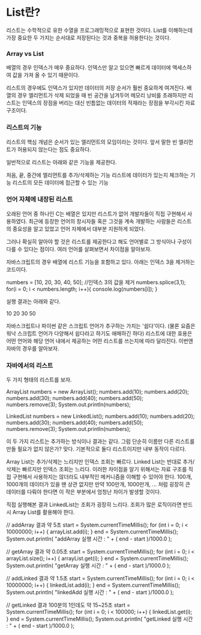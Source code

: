 # List란?

리스트는 수학적으로 유한 수열을 프로그래밍적으로 표현한 것이다. List를 이해하는데 가장 중요한 두 가지는 순서대로 저장된다는 것과 중복을 허용한다는 것이다. 


### Array vs List

배열의 경우 인덱스가 매우 중요하다. 인덱스만 알고 있으면 빠르게 데이터에 액세스하여 값을 가져 올 수 있기 때문이다.

리스트의 경우에도 인덱스가 있지만 데이터의 저장 순서가 훨씬 중요하게 여겨진다. 배열의 경우 엘리먼트가 삭제 되었을 때 빈 공간을 남겨두어 메모리 낭비를 초래하지만 리스트는 인덱스의 장점을 버리는 대신 빈틈없는 데이터의 적재라는 장점을 부각시킨 자료 구조이다.


### 리스트의 기능

리스트의 핵심 개념은 순서가 있는 엘리먼트의 모임이라는 것이다. 앞서 말한 빈 엘리먼트가 허용되지 않는다는 점도 중요하다. 

일반적으로 리스트는 아래와 같은 기능을 제공한다.

처음, 끝, 중간에 엘리먼트를 추가/삭제하는 기능
리스트에 데이터가 있는지 체크하는 기능
리스트의 모든 데이터에 접근할 수 있는 기능


### 언어 자체에 내장된 리스트

오래된 언어 중 하나인 C는 배열은 있지만 리스트가 없어 개발자들이 직접 구현해서 사용하였다. 최근에 등장한 언어의 창시자들 혹은 그것을 계속 개발하는 사람들은 리스트의 중요성을 알고 있었고 언어 자체에서 대부분 지원하게 되었다. 

그러나 확실히 알아야 할 것은 리스트를 제공한다고 해도 언어별로 그 방식이나 구성이 다를 수 있다는 점이다. 여러 언어를 살펴보면서 차이점을 알아보자.

자바스크립트의 경우 배열에 리스트 기능을 포함하고 있다. 아래는 인덱스 3을 제거하는 코드이다.


numbers = [10, 20, 30, 40, 50];
//인덱스 3의 값을 제거
numbers.splice(3,1);
for(i = 0; i < numbers.length; i++){
console.log(numbers[i]);
}


실행 결과는 아래와 같다.

10
20
30
50

자바스크립트나 파이썬 같은 스크립트 언어가 추구하는 가치는 '쉽다'이다. (물론 요즘은 워낙 스크립트 언어가 다양해서 쉽다라고 하기도 애매하긴 하다) 리스트에 대한 효용은 어떤 언어와 해당 언어 내에서 제공하는 어떤 리스트를 쓰는지에 따라 달라진다. 이번엔 자바의 경우를 알아보자.


### 자바에서의 리스트

두 가지 형태의 리스트를 보자.

ArrayList numbers = new ArrayList();
numbers.add(10);
numbers.add(20);
numbers.add(30);
numbers.add(40);
numbers.add(50);
numbers.remove(3);
System.out.println(numbers);


LinkedList numbers = new LinkedList();
numbers.add(10);
numbers.add(20);
numbers.add(30);
numbers.add(40);
numbers.add(50);
numbers.remove(3);
System.out.println(numbers);

이 두 가지 리스트는 추가하는 방식이나 결과는 같다. 그럼 단순히 이름만 다른 리스트를 만들 필요가 없지 않은가? 맞다. 기본적으로 둘다 리스트이지만 내부 동작이 다르다.

Array List는 추가/삭제는 느리지만 인덱스 조회는 빠르다. Linked List는 반대로 추가/삭제는 빠르지만 인덱스 조회는 느리다. 이러한 차이점을 알기 위해서는 자료 구조를 직접 구현해서 사용하지는 않더라도 내부적인 메커니즘을 이해할 수 있어야 한다. 100개, 1000개의 데이터가 있을 땐 상관 없지만 만약 100만개, 1000만개, ... 처럼 굉장히 큰 데이터를 다뤄야 한다면 이 작은 부분에서 엄청난 차이가 발생할 것이다.


직접 실행해본 결과 LinkedList는 조회가 굉장히 느리다. 조회가 많은 로직이라면 반드시 Array List를 활용해야 한다.

// addArray 결과 약 5초
start = System.currentTimeMillis();
for (int i = 0; i < 10000000; i++) {
    arrayList.add(i);
}
end = System.currentTimeMillis();
System.out.println( "addArray 실행 시간 : " + ( end - start )/1000.0 );

// getArray 결과 약 0.05초
start = System.currentTimeMillis();
for (int i = 0; i < arrayList.size(); i++) {
    arrayList.get(i);
}
end = System.currentTimeMillis();
System.out.println( "getArray 실행 시간 : " + ( end - start )/1000.0 );

// addLinked 결과 약 1.5초
start = System.currentTimeMillis();
for (int i = 0; i < 10000000; i++) {
    linkedList.add(i);
}
end = System.currentTimeMillis();
System.out.println( "linkedAdd 실행 시간 : " + ( end - start )/1000.0 );

// getLinked 결과 100분의 1인데도 약 15~25초
start = System.currentTimeMillis();
for (int i = 0; i < 100000; i++) {
    linkedList.get(i);
}
end = System.currentTimeMillis();
System.out.println( "getLinked 실행 시간 : " + ( end - start )/1000.0 );